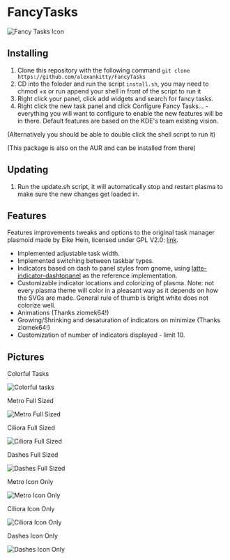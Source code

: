 # FancyTasks

![Fancy Tasks Icon](https://github.com/alexankitty/Plasma-Customizable-TaskManager/blob/main/FancyTasks.png?raw=true)

## Installing

1. Clone this repository with the following command `git clone https://github.com/alexankitty/FancyTasks`
2. CD into the foloder and run the script `install.sh`, you may need to chmod +x or run append your shell in front of the script to run it
3. Right click your panel, click add widgets and search for fancy tasks.
4. Right click the new task panel and click Configure Fancy Tasks... - everything you will want to configure to enable the new features will be in there. Default features are based on the KDE's team existing vision.

(Alternatively you should be able to double click the shell script to run it)

(This package is also on the AUR and can be installed from there)

## Updating

1. Run the update.sh script, it will automatically stop and restart plasma to make sure the new changes get loaded in.

## Features

Features improvements tweaks and options to the original task manager plasmoid made by Eike Hein, licensed under GPL V2.0: [link](https://github.com/KDE/plasma-desktop/tree/master/applets/taskmanager).

* Implemented adjustable task width.
* Implemented switching between taskbar types.
* Indicators based on dash to panel styles from gnome, using [latte-indicator-dashtopanel](https://github.com/psifidotos/latte-indicator-dashtopanel) as the reference implementation.
* Customizable indicator locations and colorizing of plasma. Note: not every plasma theme will color in a pleasant way as it depends on how the SVGs are made. General rule of thumb is bright white does not colorize well.
* Animations (Thanks ziomek64!)
* Growing/Shrinking and desaturation of indicators on minimize (Thanks ziomek64!)
* Customization of number of indicators displayed - limit 10.


## Pictures
Colorful Tasks  

![Colorful tasks](https://github.com/alexankitty/Plasma-Customizable-TaskManager/blob/main/docs/ColoredTasks.png?raw=true)

Metro Full Sized  

![Metro Full Sized](https://github.com/alexankitty/Plasma-Customizable-TaskManager/blob/main/docs/Metro%20Full.png?raw=true)

Ciliora Full Sized  

![Ciliora Full Sized](https://github.com/alexankitty/Plasma-Customizable-TaskManager/blob/main/docs/Ciliora%20Full.png?raw=true)

Dashes Full Sized  

![Dashes Full Sized](https://github.com/alexankitty/Plasma-Customizable-TaskManager/blob/main/docs/Dashes%20Full.png?raw=true)

Metro Icon Only  

![Metro Icon Only](https://github.com/alexankitty/Plasma-Customizable-TaskManager/blob/main/docs/Metro%20Short.png?raw=true)

Ciliora Icon Only  

![Ciliora Icon Only](https://github.com/alexankitty/Plasma-Customizable-TaskManager/blob/main/docs/Ciliora%20Short.png?raw=true)

Dashes Icon Only  

![Dashes Icon Only](https://github.com/alexankitty/Plasma-Customizable-TaskManager/blob/main/docs/Dashes%20Short.png?raw=true)
